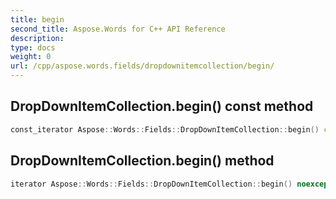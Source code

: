 ```yaml
---
title: begin
second_title: Aspose.Words for C++ API Reference
description: 
type: docs
weight: 0
url: /cpp/aspose.words.fields/dropdownitemcollection/begin/
---
```

## DropDownItemCollection.begin() const method




```cpp
const_iterator Aspose::Words::Fields::DropDownItemCollection::begin() const noexcept
```

## DropDownItemCollection.begin() method




```cpp
iterator Aspose::Words::Fields::DropDownItemCollection::begin() noexcept
```

